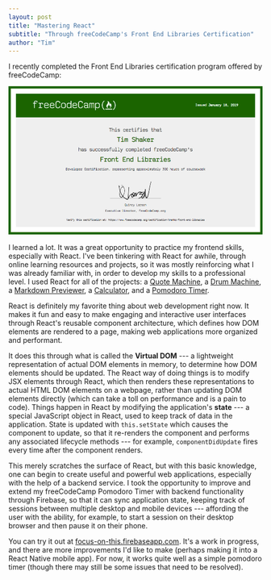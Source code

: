```yaml
---
layout: post
title: "Mastering React"
subtitle: "Through freeCodeCamp's Front End Libraries Certification"
author: "Tim"
---
```


I recently completed the Front End Libraries certification program offered by freeCodeCamp:

<a href="https://www.freecodecamp.org/certification/tmshkr/front-end-libraries" alt="Front End Libraries Certification" target="_blank">
<img src="../assets/blog/images/fcc-frontend-libraries-cert.png" />
</a>

I learned a lot. It was a great opportunity to practice my frontend skills, especially with React. I've been tinkering with React for awhile, through online learning resources and projects, so it was mostly reinforcing what I was already familiar with, in order to develop my skills to a professional level. I used React for all of the projects: a [Quote Machine](https://codepen.io/tmshkr/full/XoZzvR), a [Drum Machine](https://codepen.io/tmshkr/full/WLzBNG), a [Markdown Previewer](https://codepen.io/tmshkr/full/dwmNaZ), a [Calculator](https://codepen.io/tmshkr/full/OrEbEM), and a [Pomodoro Timer](https://codepen.io/tmshkr/full/Orajrg).

React is definitely my favorite thing about web development right now. It makes it fun and easy to make engaging and interactive user interfaces through React's reusable component architecture, which defines how DOM elements are rendered to a page, making web applications more organized and performant.

It does this through what is called the **Virtual DOM** --- a lightweight representation of actual DOM elements in memory, to determine how DOM elements should be updated. The React way of doing things is to modify JSX elements through React, which then renders these representations to actual HTML DOM elements on a webpage, rather than updating DOM elements directly (which can take a toll on performance and is a pain to code). Things happen in React by modifying the application's **state** --- a special JavaScript object in React, used to keep track of data in the application. State is updated with `this.setState` which causes the component to update, so that it re-renders the component and performs any associated lifecycle methods --- for example, `componentDidUpdate` fires every time after the component renders.

This merely scratches the surface of React, but with this basic knowledge, one can begin to create useful and powerful web applications, especially with the help of a backend service. I took the opportunity to improve and extend my freeCodeCamp Pomodoro Timer with backend functionality through Firebase, so that it can sync application state, keeping track of sessions between multiple desktop and mobile devices --- affording the user with the ability, for example, to start a session on their desktop browser and then pause it on their phone.

You can try it out at [focus-on-this.firebaseapp.com](https://focus-on-this.firebaseapp.com/). It's a work in progress, and there are more improvements I'd like to make (perhaps making it into a React Native mobile app). For now, it works quite well as a simple pomodoro timer (though there may still be some issues that need to be resolved).